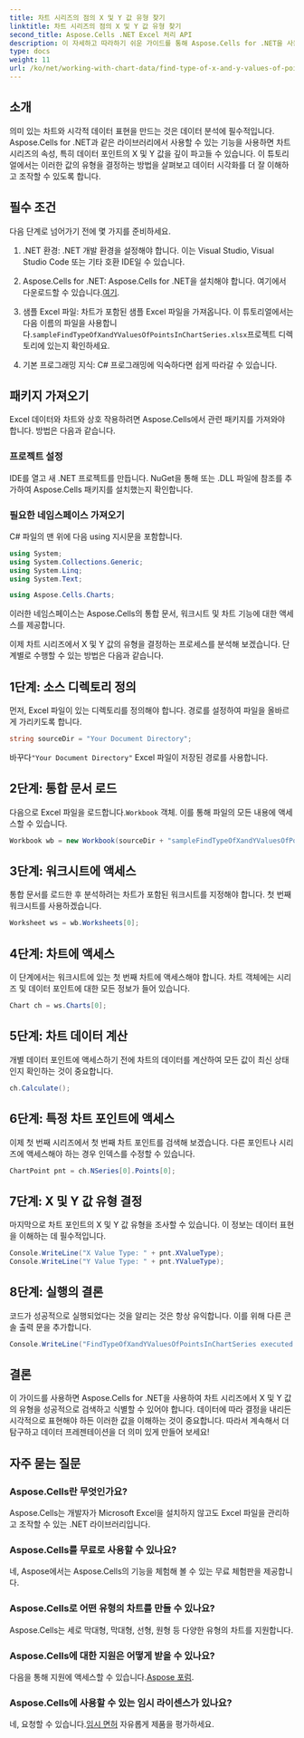 ```yaml
---
title: 차트 시리즈의 점의 X 및 Y 값 유형 찾기
linktitle: 차트 시리즈의 점의 X 및 Y 값 유형 찾기
second_title: Aspose.Cells .NET Excel 처리 API
description: 이 자세하고 따라하기 쉬운 가이드를 통해 Aspose.Cells for .NET을 사용하여 차트 시리즈에서 X 및 Y 값의 유형을 찾는 방법을 알아보세요.
type: docs
weight: 11
url: /ko/net/working-with-chart-data/find-type-of-x-and-y-values-of-points-in-chart-series/
---
```

## 소개

의미 있는 차트와 시각적 데이터 표현을 만드는 것은 데이터 분석에 필수적입니다. Aspose.Cells for .NET과 같은 라이브러리에서 사용할 수 있는 기능을 사용하면 차트 시리즈의 속성, 특히 데이터 포인트의 X 및 Y 값을 깊이 파고들 수 있습니다. 이 튜토리얼에서는 이러한 값의 유형을 결정하는 방법을 살펴보고 데이터 시각화를 더 잘 이해하고 조작할 수 있도록 합니다.

## 필수 조건

다음 단계로 넘어가기 전에 몇 가지를 준비하세요.

1. .NET 환경: .NET 개발 환경을 설정해야 합니다. 이는 Visual Studio, Visual Studio Code 또는 기타 호환 IDE일 수 있습니다.
   
2.  Aspose.Cells for .NET: Aspose.Cells for .NET을 설치해야 합니다. 여기에서 다운로드할 수 있습니다.[여기](https://releases.aspose.com/cells/net/).

3.  샘플 Excel 파일: 차트가 포함된 샘플 Excel 파일을 가져옵니다. 이 튜토리얼에서는 다음 이름의 파일을 사용합니다.`sampleFindTypeOfXandYValuesOfPointsInChartSeries.xlsx`프로젝트 디렉토리에 있는지 확인하세요.

4. 기본 프로그래밍 지식: C# 프로그래밍에 익숙하다면 쉽게 따라갈 수 있습니다.

## 패키지 가져오기

Excel 데이터와 차트와 상호 작용하려면 Aspose.Cells에서 관련 패키지를 가져와야 합니다. 방법은 다음과 같습니다.

### 프로젝트 설정

IDE를 열고 새 .NET 프로젝트를 만듭니다. NuGet을 통해 또는 .DLL 파일에 참조를 추가하여 Aspose.Cells 패키지를 설치했는지 확인합니다.

### 필요한 네임스페이스 가져오기

C# 파일의 맨 위에 다음 using 지시문을 포함합니다.

```csharp
using System;
using System.Collections.Generic;
using System.Linq;
using System.Text;

using Aspose.Cells.Charts;
```

이러한 네임스페이스는 Aspose.Cells의 통합 문서, 워크시트 및 차트 기능에 대한 액세스를 제공합니다.

이제 차트 시리즈에서 X 및 Y 값의 유형을 결정하는 프로세스를 분석해 보겠습니다. 단계별로 수행할 수 있는 방법은 다음과 같습니다.

## 1단계: 소스 디렉토리 정의

먼저, Excel 파일이 있는 디렉토리를 정의해야 합니다. 경로를 설정하여 파일을 올바르게 가리키도록 합니다.

```csharp
string sourceDir = "Your Document Directory";
```

 바꾸다`"Your Document Directory"` Excel 파일이 저장된 경로를 사용합니다.

## 2단계: 통합 문서 로드

 다음으로 Excel 파일을 로드합니다.`Workbook` 객체. 이를 통해 파일의 모든 내용에 액세스할 수 있습니다.

```csharp
Workbook wb = new Workbook(sourceDir + "sampleFindTypeOfXandYValuesOfPointsInChartSeries.xlsx");
```

## 3단계: 워크시트에 액세스

통합 문서를 로드한 후 분석하려는 차트가 포함된 워크시트를 지정해야 합니다. 첫 번째 워크시트를 사용하겠습니다.

```csharp
Worksheet ws = wb.Worksheets[0];
```

## 4단계: 차트에 액세스

이 단계에서는 워크시트에 있는 첫 번째 차트에 액세스해야 합니다. 차트 객체에는 시리즈 및 데이터 포인트에 대한 모든 정보가 들어 있습니다.

```csharp
Chart ch = ws.Charts[0];
```

## 5단계: 차트 데이터 계산

개별 데이터 포인트에 액세스하기 전에 차트의 데이터를 계산하여 모든 값이 최신 상태인지 확인하는 것이 중요합니다.

```csharp
ch.Calculate();
```

## 6단계: 특정 차트 포인트에 액세스

이제 첫 번째 시리즈에서 첫 번째 차트 포인트를 검색해 보겠습니다. 다른 포인트나 시리즈에 액세스해야 하는 경우 인덱스를 수정할 수 있습니다.

```csharp
ChartPoint pnt = ch.NSeries[0].Points[0];
```

## 7단계: X 및 Y 값 유형 결정

마지막으로 차트 포인트의 X 및 Y 값 유형을 조사할 수 있습니다. 이 정보는 데이터 표현을 이해하는 데 필수적입니다.

```csharp
Console.WriteLine("X Value Type: " + pnt.XValueType);
Console.WriteLine("Y Value Type: " + pnt.YValueType);
```

## 8단계: 실행의 결론

코드가 성공적으로 실행되었다는 것을 알리는 것은 항상 유익합니다. 이를 위해 다른 콘솔 출력 문을 추가합니다.

```csharp
Console.WriteLine("FindTypeOfXandYValuesOfPointsInChartSeries executed successfully.");
```

## 결론

이 가이드를 사용하면 Aspose.Cells for .NET을 사용하여 차트 시리즈에서 X 및 Y 값의 유형을 성공적으로 검색하고 식별할 수 있어야 합니다. 데이터에 따라 결정을 내리든 시각적으로 표현해야 하든 이러한 값을 이해하는 것이 중요합니다. 따라서 계속해서 더 탐구하고 데이터 프레젠테이션을 더 의미 있게 만들어 보세요!

## 자주 묻는 질문

### Aspose.Cells란 무엇인가요?
Aspose.Cells는 개발자가 Microsoft Excel을 설치하지 않고도 Excel 파일을 관리하고 조작할 수 있는 .NET 라이브러리입니다.

### Aspose.Cells를 무료로 사용할 수 있나요?
네, Aspose에서는 Aspose.Cells의 기능을 체험해 볼 수 있는 무료 체험판을 제공합니다.

### Aspose.Cells로 어떤 유형의 차트를 만들 수 있나요?
Aspose.Cells는 세로 막대형, 막대형, 선형, 원형 등 다양한 유형의 차트를 지원합니다.

### Aspose.Cells에 대한 지원은 어떻게 받을 수 있나요?
 다음을 통해 지원에 액세스할 수 있습니다.[Aspose 포럼](https://forum.aspose.com/c/cells/9).

### Aspose.Cells에 사용할 수 있는 임시 라이센스가 있나요?
 네, 요청할 수 있습니다.[임시 면허](https://purchase.aspose.com/temporary-license/) 자유롭게 제품을 평가하세요.